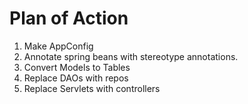 # Plan of Action

1. Make AppConfig
2. Annotate spring beans with stereotype annotations.
3. Convert Models to Tables
4. Replace DAOs with repos
5. Replace Servlets with controllers